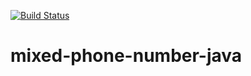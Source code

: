 [![Build Status](https://travis-ci.org/erickbogarin/mixed-phone-number-java.svg?branch=master)](https://travis-ci.org/erickbogarin/mixed-phone-number-java)

# mixed-phone-number-java
